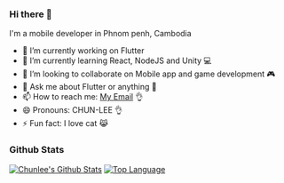 ### Hi there 👋

I'm a mobile developer in Phnom penh, Cambodia 

- 🔭 I’m currently working on Flutter
- 🌱 I’m currently learning React, NodeJS and Unity 💻
- 👯 I’m looking to collaborate on Mobile app and game development 🎮
- 💬 Ask me about Flutter or anything 🤣 
- 📫 How to reach me: [My Email](chunlee.thong@gmail.com) 👌
- 😄 Pronouns: CHUN-LEE 👌
- ⚡ Fun fact: I love cat 😹

### Github Stats

[![Chunlee's Github Stats](https://github-readme-stats.vercel.app/api?username=chunlee-thong&count_private=true&theme=default&show_icons=true&&line_height=40)](https://github.com/chunlee-thong)
[![Top Language](https://github-readme-stats.vercel.app/api/top-langs/?username=chunlee-thong&show_icons=true)](https://github.com/chunlee-thong)
